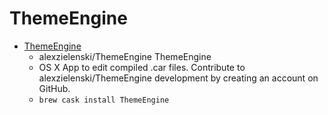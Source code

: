 # ThemeEngine
- [ThemeEngine](https://github.com/alexzielenski/ThemeEngine/)
  -  alexzielenski/ThemeEngine ThemeEngine
  - OS X App to edit compiled .car files. Contribute to alexzielenski/ThemeEngine development by creating an account on GitHub.
  - `brew cask install ThemeEngine`
